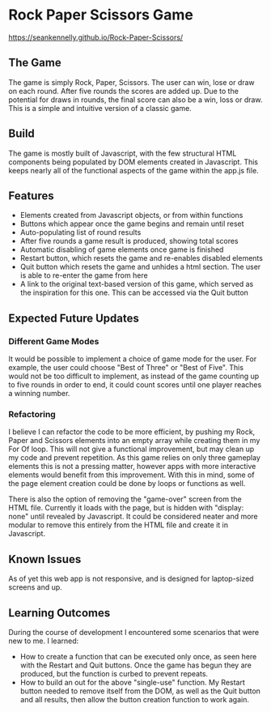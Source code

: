 # Rock Paper Scissors Game
https://seankennelly.github.io/Rock-Paper-Scissors/

## The Game
The game is simply Rock, Paper, Scissors. The user can win, lose or draw on each round. After five rounds the scores are added up. Due to the potential for draws in rounds, the final score can also be a win, loss or draw. This is a simple and intuitive version of a classic game.

## Build
The game is mostly built of Javascript, with the few structural HTML components being populated by DOM elements created in Javascript. This keeps nearly all of the functional aspects of the game within the app.js file. 

## Features
* Elements created from Javascript objects, or from within functions
* Buttons which appear once the game begins and remain until reset
* Auto-populating list of round results
* After five rounds a game result is produced, showing total scores
* Automatic disabling of game elements once game is finished
* Restart button, which resets the game and re-enables disabled elements
* Quit button which resets the game and unhides a html section. The user is able to re-enter the game from here
* A link to the original text-based version of this game, which served as the inspiration for this one. This can be accessed via the Quit button

## Expected Future Updates
### Different Game Modes
It would be possible to implement a choice of game mode for the user. For example, the user could choose "Best of Three" or "Best of Five". This would not be too difficult to implement, as instead of the game counting up to five rounds in order to end, it could count scores until one player reaches a winning number.

### Refactoring
I believe I can refactor the code to be more efficient, by pushing my Rock, Paper and Scissors elements into an empty array while creating them in my For Of loop. This will not give a functional improvement, but may clean up my code and prevent repetition. As this game relies on only three gameplay elements this is not a pressing matter, however apps with more interactive elements would benefit from this improvement. With this in mind, some of the page element creation could be done by loops or functions as well. 

There is also the option of removing the "game-over" screen from the HTML file. Currently it loads with the page, but is hidden with "display: none" until revealed by Javascript. It could be considered neater and more modular to remove this entirely from the HTML file and create it in Javascript.

## Known Issues
As of yet this web app is not responsive, and is designed for laptop-sized screens and up.

## Learning Outcomes
During the course of development I encountered some scenarios that were new to me. I learned:
* How to create a function that can be executed only once, as seen here with the Restart and Quit buttons. Once the game has begun they are produced, but the function is curbed to prevent repeats.
* How to build an out for the above "single-use" function. My Restart button needed to remove itself from the DOM, as well as the Quit button and all results, then allow the button creation function to work again. 
